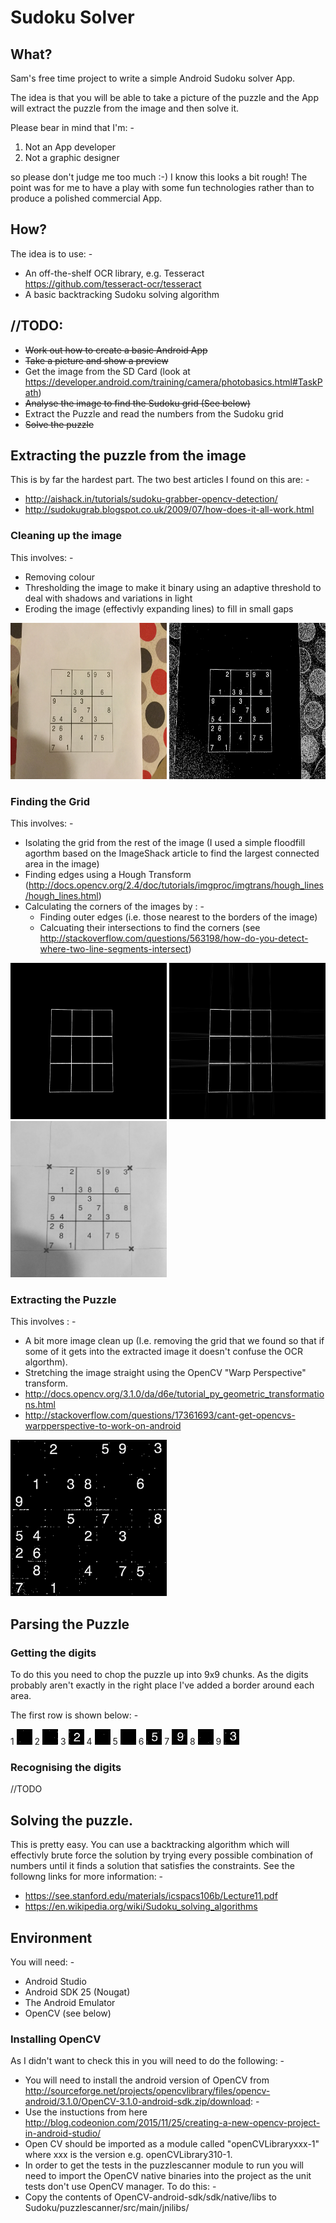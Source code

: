 # Sudoku Solver

## What?

Sam's free time project to write a simple Android Sudoku solver App.

The idea is that you will be able to take a picture of the puzzle and the App will extract the puzzle
from the image and then solve it.

Please bear in mind that I'm: -

1. Not an App developer
2. Not a graphic designer

so please don't judge me too much :-) I know this looks a bit rough! The point was for me to have a play with some fun technologies rather than to produce a polished commercial App.

## How?

The idea is to use: -
* An off-the-shelf OCR library, e.g. Tesseract https://github.com/tesseract-ocr/tesseract
* A basic backtracking Sudoku solving algorithm

## //TODO:

* ~~Work out how to create a basic Android App~~
* ~~Take a picture and show a preview~~
* Get the image from the SD Card (look at https://developer.android.com/training/camera/photobasics.html#TaskPath)
* ~~Analyse the image to find the Sudoku grid (See below)~~
* Extract the Puzzle and read the numbers from the Sudoku grid
* ~~Solve the puzzle~~

## Extracting the puzzle from the image

This is by far the hardest part. The two best articles I found on this are: -

* http://aishack.in/tutorials/sudoku-grabber-opencv-detection/
* http://sudokugrab.blogspot.co.uk/2009/07/how-does-it-all-work.html

### Cleaning up the image

This involves: -

* Removing colour
* Thresholding the image to make it binary using an adaptive threshold to deal with shadows and variations in light
* Eroding the image (effectivly expanding lines) to fill in small gaps

<img src="./docs/original.png" height="250" width="250" >
<img src="./docs/threshold.png" height="250" width="250" >

### Finding the Grid

This involves: -

* Isolating the grid from the rest of the image (I used a simple floodfill agorthm based on the ImageShack article to find the largest connected area in the image)
* Finding edges using a Hough Transform (http://docs.opencv.org/2.4/doc/tutorials/imgproc/imgtrans/hough_lines/hough_lines.html)
* Calculating the corners of the images by : -
  * Finding outer edges (i.e. those nearest to the borders of the image)
  * Calcuating their intersections to find the corners (see http://stackoverflow.com/questions/563198/how-do-you-detect-where-two-line-segments-intersect)

<img src="./docs/largestBlob.png" height="250" width="250" >
<img src="./docs/houghLines.png" height="250" width="250" >
<img src="./docs/outline.png" height="250" width="250" >

### Extracting the Puzzle

This involves : -

* A bit more image clean up (I.e. removing the grid that we found so that if some of it gets into the extracted image it
doesn't confuse the OCR algorthm).
* Stretching the image straight using the OpenCV "Warp Perspective" transform.
 * http://docs.opencv.org/3.1.0/da/d6e/tutorial_py_geometric_transformations.html
 * http://stackoverflow.com/questions/17361693/cant-get-opencvs-warpperspective-to-work-on-android

<img src="./docs/extracted.png" height="250" width="250" >

## Parsing the Puzzle

### Getting the digits

To do this you need to chop the puzzle up into 9x9 chunks. As the digits probably
aren't exactly in the right place I've added a border around each area.

The first row is shown below: -

1 <img src="./docs/digits/validPuzzle_getMatForPosition_CorrectMatReturnedy=0x=0.png" height="25" width="25">
2 <img src="./docs/digits/validPuzzle_getMatForPosition_CorrectMatReturnedy=0x=1.png" height="25" width="25" >
3 <img src="./docs/digits/validPuzzle_getMatForPosition_CorrectMatReturnedy=0x=2.png" height="25" width="25" >
4 <img src="./docs/digits/validPuzzle_getMatForPosition_CorrectMatReturnedy=0x=3.png" height="25" width="25" >
5 <img src="./docs/digits/validPuzzle_getMatForPosition_CorrectMatReturnedy=0x=4.png" height="25" width="25" >
6 <img src="./docs/digits/validPuzzle_getMatForPosition_CorrectMatReturnedy=0x=5.png" height="25" width="25" >
7 <img src="./docs/digits/validPuzzle_getMatForPosition_CorrectMatReturnedy=0x=6.png" height="25" width="25" >
8 <img src="./docs/digits/validPuzzle_getMatForPosition_CorrectMatReturnedy=0x=7.png" height="25" width="25" >
9 <img src="./docs/digits/validPuzzle_getMatForPosition_CorrectMatReturnedy=0x=8.png" height="25" width="25" >

### Recognising the digits

//TODO

## Solving the puzzle.

This is pretty easy. You can use a backtracking algorithm which
will effectivly brute force the solution by trying every possible combination
of numbers until it finds a solution that satisfies the constraints. See the
followng links for more information: -

* https://see.stanford.edu/materials/icspacs106b/Lecture11.pdf
* https://en.wikipedia.org/wiki/Sudoku_solving_algorithms


## Environment

You will need: -

* Android Studio
* Android SDK 25 (Nougat)
* The Android Emulator
* OpenCV (see below)

### Installing OpenCV

As I didn't want to check this in you will need to do the following: -

* You will need to install the android version of OpenCV
from http://sourceforge.net/projects/opencvlibrary/files/opencv-android/3.1.0/OpenCV-3.1.0-android-sdk.zip/download: -
 * Use the instuctions from here http://blog.codeonion.com/2015/11/25/creating-a-new-opencv-project-in-android-studio/
 * Open CV should be imported as a module called "openCVLibraryxxx-1" where xxx is the version e.g. openCVLibrary310-1.
* In order to get the tests in the puzzlescanner module to run you will need to import the OpenCV native binaries into the project
as the unit tests don't use OpenCV manager. To do this: -
 * Copy the contents of OpenCV-android-sdk/sdk/native/libs to Sudoku/puzzlescanner/src/main/jnilibs/
